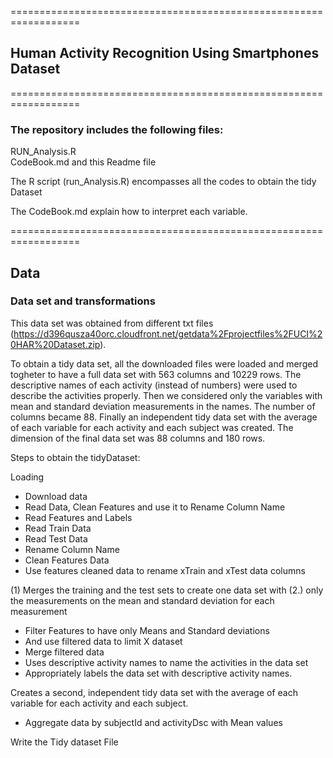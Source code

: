 ==================================================================

## Human Activity Recognition Using Smartphones Dataset

==================================================================

### The repository includes the following files:

RUN_Analysis.R  
CodeBook.md 
and this Readme file 

The R script (run_Analysis.R) encompasses all the codes to obtain the tidy Dataset

The CodeBook.md explain how to interpret each variable.

==================================================================

## Data

### Data set and transformations 

This data set was obtained from different txt files (https://d396qusza40orc.cloudfront.net/getdata%2Fprojectfiles%2FUCI%20HAR%20Dataset.zip).

To obtain a tidy data set, all the downloaded files were loaded and merged togheter to have a full data set with 563 columns and 10229 rows. 
The descriptive names of each activity (instead of numbers) were used to describe the 
activities properly. Then we considered only the variables with mean and 
standard deviation measurements in the names. The number 
of columns became 88. 
Finally an independent tidy data set with the average of each variable for each 
activity and each subject was created. The dimension of the final data set was 88 columns and 
180 rows. 

Steps to obtain the tidyDataset:

Loading
* Download data
* Read Data, Clean Features and use it to Rename Column Name
* Read Features and Labels
* Read Train Data
* Read Test Data
* Rename Column Name
* Clean Features Data
* Use features cleaned data to rename xTrain and xTest data columns

(1) Merges the training and the test sets to create one data set with (2.) only the measurements on the mean and standard deviation for each measurement
* Filter Features to have only Means and Standard deviations
* And use filtered data to limit X dataset
* Merge filtered data
* Uses descriptive activity names to name the activities in the data set
* Appropriately labels the data set with descriptive activity names. 

Creates a second, independent tidy data set with the average of each variable for each activity and each subject. 
* Aggregate data by subjectId and activityDsc with Mean values

Write the Tidy dataset File


